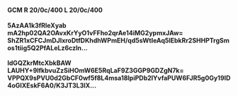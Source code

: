 #### GCM R 20/0c/400 L 20/0c/400
**5AzAA1k3fRleXyab**<br/>**mA2hp02QA2OAvxKrYyO1vFFho2qrAe14iMG2ypmxJAw=**<br/>**ShZR1xCFCJmDJIxroDtfDKhdhWPmEH/qd5sWtIeAq5lEbkRr2SHHPTrgSmos1tiig5Q2PfALeLz6czln...**<br/><br/>
**ldGQZkrMtcXbkBAW**<br/>**LAUHY+9lfkbvuZzSiHOmW6E5RqLaF9Z3GGP9GDZgN7k=**<br/>**VPPQX9sPVU0d2GbCF0wf5f8L4msa18lpiPDb2lYvfaPUW6FJR5g0Gy19ID4oGIXEskF6A0/K3JT3L3lX...**